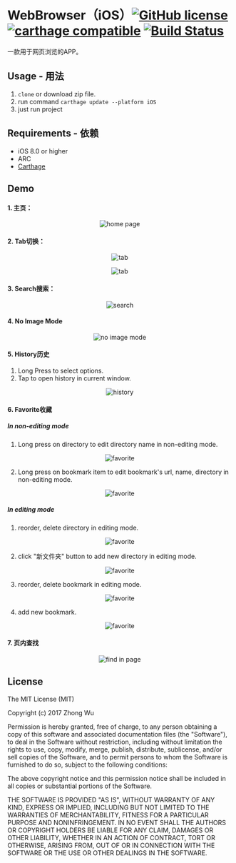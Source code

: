 # WebBrowser（iOS）[![GitHub license](https://img.shields.io/badge/License-MIT-lightgrey.svg)](https://github.com/avito-tech/Marshroute/blob/master/LICENSE)  [![carthage compatible](https://img.shields.io/badge/Carthage-compatible-blue.svg)](https://github.com/Carthage/Carthage) [![Build Status](https://travis-ci.org/zhongwuzw/WebBrowser.svg?branch=master)](https://travis-ci.org/zhongwuzw/WebBrowser)

一款用于网页浏览的APP。

  
## Usage - 用法
  1. `clone` or download zip file.
  2. run command `carthage update --platform iOS`
  3. just run project
  
## Requirements - 依赖
* iOS 8.0 or higher
* ARC
* [Carthage](https://github.com/Carthage/Carthage)

## Demo
#### 1. 主页：
<p align="center">
  <img src="https://raw.githubusercontent.com/zhongwuzw/WebBrowser/master/images/home_scroll.gif" alt="home page"/>
</p>

#### 2. Tab切换：
<p align="center">
  <img src="https://raw.githubusercontent.com/zhongwuzw/WebBrowser/master/images/home_tab_switch.gif" alt="tab"/>
</p>

<p align="center">
  <img src="https://raw.githubusercontent.com/zhongwuzw/WebBrowser/master/images/tab_manage.gif" alt="tab"/>
</p>

#### 3. Search搜索：
<p align="center">
  <img src="https://raw.githubusercontent.com/zhongwuzw/WebBrowser/master/images/home_search.gif" alt="search"/>
</p>

#### 4. No Image Mode
<p align="center">
  <img src="https://raw.githubusercontent.com/zhongwuzw/WebBrowser/master/images/no-image-mode.gif" alt="no image mode"/>
</p>

#### 5. History历史
1. Long Press to select options.
2. Tap to open history in current window.
<p align="center">
  <img src="http://oc54pu02q.bkt.clouddn.com/history.gif" alt="history"/>
</p>

#### 6. Favorite收藏
##### In non-editing mode
1. Long press on directory to edit directory name in non-editing mode.
<p align="center">
  <img src="http://oc54pu02q.bkt.clouddn.com/bookmark_edit_long_section.gif" alt="favorite"/>
</p>

2. Long press on bookmark item to edit bookmark's url, name, directory in non-editing mode.
<p align="center">
  <img src="http://oc54pu02q.bkt.clouddn.com/bookmark_long_edit_item.gif" alt="favorite"/>
</p>

##### In editing mode
1. reorder, delete directory in editing mode.
<p align="center">
  <img src="http://oc54pu02q.bkt.clouddn.com/bookmark_edit_section.gif" alt="favorite"/>
</p>

2. click "新文件夹" button to add new directory in editing mode.
<p align="center">
  <img src="http://oc54pu02q.bkt.clouddn.com/bookmark_add_section.gif" alt="favorite"/>
</p>

3. reorder, delete bookmark in editing mode.
<p align="center">
  <img src="http://oc54pu02q.bkt.clouddn.com/bookmark_edit_item.gif" alt="favorite"/>
</p>

4. add new bookmark.
<p align="center">
  <img src="http://oc54pu02q.bkt.clouddn.com/bookmark_add.gif" alt="favorite"/>
</p>

#### 7. 页内查找
<p align="center">
  <img src="http://oc54pu02q.bkt.clouddn.com/findinpage.gif" alt="find in page"/>
</p>

## License

The MIT License (MIT)

Copyright (c) 2017 Zhong Wu

Permission is hereby granted, free of charge, to any person obtaining a copy
of this software and associated documentation files (the "Software"), to deal
in the Software without restriction, including without limitation the rights
to use, copy, modify, merge, publish, distribute, sublicense, and/or sell
copies of the Software, and to permit persons to whom the Software is
furnished to do so, subject to the following conditions:

The above copyright notice and this permission notice shall be included in all
copies or substantial portions of the Software.

THE SOFTWARE IS PROVIDED "AS IS", WITHOUT WARRANTY OF ANY KIND, EXPRESS OR
IMPLIED, INCLUDING BUT NOT LIMITED TO THE WARRANTIES OF MERCHANTABILITY,
FITNESS FOR A PARTICULAR PURPOSE AND NONINFRINGEMENT. IN NO EVENT SHALL THE
AUTHORS OR COPYRIGHT HOLDERS BE LIABLE FOR ANY CLAIM, DAMAGES OR OTHER
LIABILITY, WHETHER IN AN ACTION OF CONTRACT, TORT OR OTHERWISE, ARISING FROM,
OUT OF OR IN CONNECTION WITH THE SOFTWARE OR THE USE OR OTHER DEALINGS IN THE
SOFTWARE.

